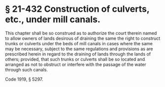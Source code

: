 # § 21-432 Construction of culverts, etc., under mill canals.

<p>This chapter shall be so construed as to authorize the court therein named to allow owners of lands desirous of draining the same the right to construct trunks or culverts under the beds of mill canals in cases where the same may be necessary, subject to the same regulations and provisions as are prescribed herein in regard to the draining of lands through the lands of others; provided, that such trunks or culverts shall be so located and arranged as not to obstruct or interfere with the passage of the water through such canals.</p><p>Code 1919, § 5297.</p>
